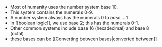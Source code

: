 - Most of humanity uses the number system base 10.
- This system contains the numerals 0-9.
- A number system always has the numerals $0$ to $base-1$
- In [[boolean logic]], we use base 2; this has the numerals 0-1.
- Other common systems include base 16 (hexadecimal) and base 8 (octal)
- these bases can be [[Converting between bases|converted between]]
